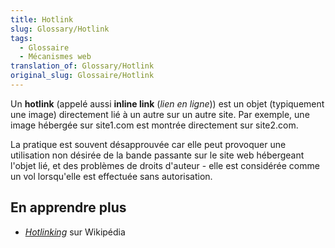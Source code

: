 ```yaml
---
title: Hotlink
slug: Glossary/Hotlink
tags:
  - Glossaire
  - Mécanismes web
translation_of: Glossary/Hotlink
original_slug: Glossaire/Hotlink
---
```

Un **hotlink** (appelé aussi **inline link** (_lien en ligne_)) est un objet (typiquement une image) directement lié à un autre sur un autre site. Par exemple, une image hébergée sur site1.com est montrée directement sur site2.com.

La pratique est souvent désapprouvée car elle peut provoquer une utilisation non désirée de la bande passante sur le site web hébergeant l'objet lié, et des problèmes de droits d'auteur - elle est considérée comme un vol lorsqu'elle est effectuée sans autorisation.

## En apprendre plus

- [<i lang="en">Hotlinking</i>](https://fr.wikipedia.org/wiki/Hotlinking) sur Wikipédia
